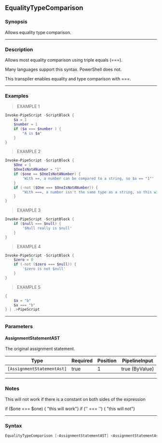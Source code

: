 EqualityTypeComparison
----------------------




### Synopsis
Allows equality type comparison.



---


### Description

Allows most equality comparison using triple equals (===).

Many languages support this syntax.  PowerShell does not.    

This transpiler enables equality and type comparison with ===.



---


### Examples
> EXAMPLE 1

```PowerShell
Invoke-PipeScript -ScriptBlock {
    $a = 1
    $number = 1    
    if ($a === $number ) {
        "A is $a"
    }
}
```
> EXAMPLE 2

```PowerShell
Invoke-PipeScript -ScriptBlock {
    $One = 1
    $OneIsNotANumber = "1"
    if ($one == $OneIsNotANumber) {
        'With ==, a number can be compared to a string, so $a == "1"'
    }
    if (-not ($One === $OneIsNotANumber)) {
        "With ===, a number isn't the same type as a string, so this will be false."            
    }
}
```
> EXAMPLE 3

```PowerShell
Invoke-PipeScript -ScriptBlock {
    if ($null === $null) {
        '$Null really is $null'
    }
}
```
> EXAMPLE 4

```PowerShell
Invoke-PipeScript -ScriptBlock {
    $zero = 0
    if (-not ($zero === $null)) {
        '$zero is not $null'
    }
}
```
> EXAMPLE 5

```PowerShell
{
    $a = "b"
    $a === "b"
} | .>PipeScript
```


---


### Parameters
#### **AssignmentStatementAST**

The original assignment statement.






|Type                      |Required|Position|PipelineInput |
|--------------------------|--------|--------|--------------|
|`[AssignmentStatementAst]`|true    |1       |true (ByValue)|





---


### Notes
This will not work if there is a constant on both sides of the expression


if ($one === $one) { "this will work"} 
if ('' === '')     { "this will not"}



---


### Syntax
```PowerShell
EqualityTypeComparison [-AssignmentStatementAST] <AssignmentStatementAst> [<CommonParameters>]
```
